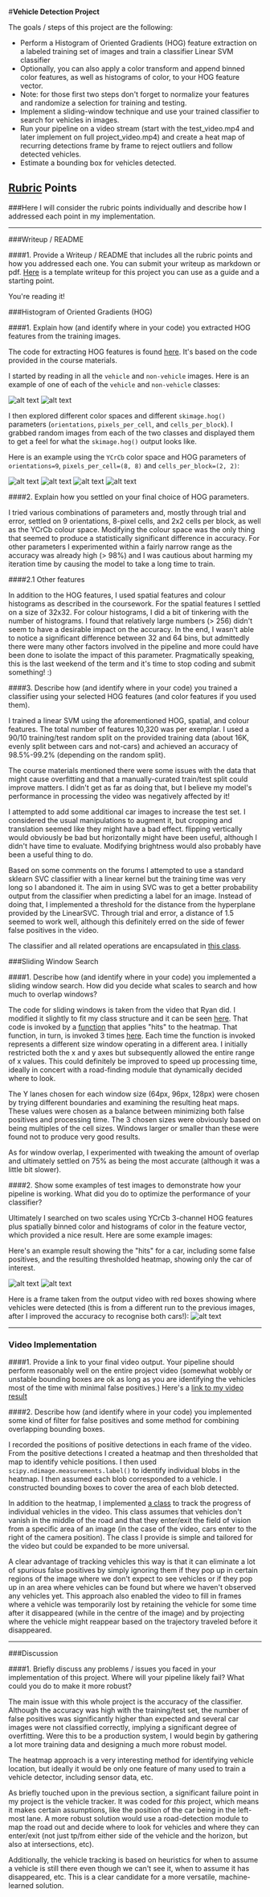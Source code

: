 #**Vehicle Detection Project**

The goals / steps of this project are the following:

* Perform a Histogram of Oriented Gradients (HOG) feature extraction on a labeled training set of images and train a classifier Linear SVM classifier
* Optionally, you can also apply a color transform and append binned color features, as well as histograms of color, to your HOG feature vector.
* Note: for those first two steps don't forget to normalize your features and randomize a selection for training and testing.
* Implement a sliding-window technique and use your trained classifier to search for vehicles in images.
* Run your pipeline on a video stream (start with the test_video.mp4 and later implement on full project_video.mp4) and create a heat map of recurring detections frame by frame to reject outliers and follow detected vehicles.
* Estimate a bounding box for vehicles detected.

[//]: # (Image References)
[car]: ./images/car.png
[notcar]: ./images/notcar.png

[fp_car]: ./images/more_car__more_fp.png
[fp_heatmap]: ./images/more_threshold.png
[detected]: ./images/full_0012.jpg

[carhog]: ./images/car_hog.png
[notcarhog]: ./images/notcar_hog.png
[carycrcb]: ./images/car_ycrcb.png
[notcarycrcb]: ./images/notcar_ycrcb.png

## [Rubric](https://review.udacity.com/#!/rubrics/513/view) Points
###Here I will consider the rubric points individually and describe how I addressed each point in my implementation.

---
###Writeup / README

####1. Provide a Writeup / README that includes all the rubric points and how you addressed each one.  You can submit your writeup as markdown or pdf.  [Here](https://github.com/udacity/CarND-Vehicle-Detection/blob/master/writeup_template.md) is a template writeup for this project you can use as a guide and a starting point.

You're reading it!

###Histogram of Oriented Gradients (HOG)

####1. Explain how (and identify where in your code) you extracted HOG features from the training images.

The code for extracting HOG features is found [here](https://github.com/donallmc/CarND-Vehicle-Detection/blob/master/src/feature_extractor.py#L81-L99). It's based on the code provided in the course materials.

I started by reading in all the `vehicle` and `non-vehicle` images.  Here is an example of one of each of the `vehicle` and `non-vehicle` classes:

![alt text][car] ![alt text][notcar]

I then explored different color spaces and different `skimage.hog()` parameters (`orientations`, `pixels_per_cell`, and `cells_per_block`).  I grabbed random images from each of the two classes and displayed them to get a feel for what the `skimage.hog()` output looks like.

Here is an example using the `YCrCb` color space and HOG parameters of `orientations=9`, `pixels_per_cell=(8, 8)` and `cells_per_block=(2, 2)`:


![alt text][carycrcb] ![alt text][carhog]
![alt text][notcarycrcb] ![alt text][notcarhog]

####2. Explain how you settled on your final choice of HOG parameters.

I tried various combinations of parameters and, mostly through trial and error, settled on 9 orientations, 8-pixel cells, and 2x2 cells per block, as well as the YCrCb colour space. Modifying the colour space was the only thing that seemed to produce a statistically significant difference in accuracy. For other parameters I experimented within a fairly narrow range as the accuracy was already high (> 98%) and I was cautious about harming my iteration time by causing the model to take a long time to train.

####2.1 Other features

In addition to the HOG features, I used spatial features and colour histograms as described in the coursework. For the spatial features I settled on a size of 32x32. For colour histograms, I did a bit of tinkering with the number of histograms. I found that relatively large numbers (> 256) didn't seem to have a desirable impact on the accuracy. In the end, I wasn't able to notice a significant difference between 32 and 64 bins, but admittedly there were many other factors involved in the pipeline and more could have been done to isolate the impact of this parameter. Pragmatically speaking, this is the last weekend of the term and it's time to stop coding and submit something! :)

####3. Describe how (and identify where in your code) you trained a classifier using your selected HOG features (and color features if you used them).

I trained a linear SVM using the aforementioned HOG, spatial, and colour features. The total number of features 10,320 was per exemplar. I used a 90/10 training/test random split on the provided training data (about 16K, evenly split between cars and not-cars) and achieved an accuracy of 98.5%-99.2% (depending on the random split).

The course materials mentioned there were some issues with the data that might cause overfitting and that a manually-curated train/test split could improve matters. I didn't get as far as doing that, but I believe my model's performance in processing the video was negatively affected by it!

I attempted to add some additional car images to increase the test set. I considered the usual manipulations to augment it, but cropping and translation seemed like they might have a bad effect. flipping vertically would obviously be bad but horizontally might have been useful, although I didn't have time to evaluate. Modifying brightness would also probably have been a useful thing to do.

Based on some comments on the forums I attempted to use a standard sklearn SVC classifier with a linear kernel but the training time was very long so I abandoned it. The aim in using SVC was to get a better probability output from the classifier when predicting a label for an image. Instead of doing that, I implemented a threshold for the distance from the hyperplane provided by the LinearSVC. Through trial and error, a distance of 1.5 seemed to work well, although this definitely erred on the side of fewer false positives in the video.

The classifier and all related operations are encapsulated in [this class](https://github.com/donallmc/CarND-Vehicle-Detection/blob/master/src/car_classifier.py).

###Sliding Window Search

####1. Describe how (and identify where in your code) you implemented a sliding window search.  How did you decide what scales to search and how much to overlap windows?

The code for sliding windows is taken from the video that Ryan did. I modified it slightly to fit my class structure and it can be seen [here](https://github.com/donallmc/CarND-Vehicle-Detection/blob/master/src/feature_extractor.py#L101-L141). That code is invoked by a [function](https://github.com/donallmc/CarND-Vehicle-Detection/blob/master/src/feature_extractor.py#L101-L141) that applies "hits" to the heatmap. That function, in turn, is invoked 3 times [here](https://github.com/donallmc/CarND-Vehicle-Detection/blob/master/src/vehicle_tracker.py#L91-L93). Each time the function is invoked represents a different size window operating in a different area. I initially restricted both the x and y axes but subsequently allowed the entire range of x values. This could definitely be improved to speed up processing time, ideally in concert with a road-finding module that dynamically decided where to look.

The Y lanes chosen for each window size (64px, 96px, 128px) were chosen by trying different boundaries and examining the resulting heat maps. These values were chosen as a balance between minimizing both false positives and processing time. The 3 chosen sizes were obviously based on being multiples of the cell sizes. Windows larger or smaller than these were found not to produce very good results.

As for window overlap, I experimented with tweaking the amount of overlap and ultimately settled on 75% as being the most accurate (although it was a little bit slower).

####2. Show some examples of test images to demonstrate how your pipeline is working.  What did you do to optimize the performance of your classifier?

Ultimately I searched on two scales using YCrCb 3-channel HOG features plus spatially binned color and histograms of color in the feature vector, which provided a nice result.  Here are some example images:

Here's an example result showing the "hits" for a car, including some false positives, and the resulting thresholded heatmap, showing only the car of interest.

![alt text][fp_car] ![alt text][fp_heatmap]

Here is a frame taken from the output video with red boxes showing where vehicles were detected (this is from a different run to the previous images, after I improved the accuracy to recognise both cars!):
![alt text][detected]

---

### Video Implementation

####1. Provide a link to your final video output.  Your pipeline should perform reasonably well on the entire project video (somewhat wobbly or unstable bounding boxes are ok as long as you are identifying the vehicles most of the time with minimal false positives.)
Here's a [link to my video result](./project_video.mp4)


####2. Describe how (and identify where in your code) you implemented some kind of filter for false positives and some method for combining overlapping bounding boxes.

I recorded the positions of positive detections in each frame of the video.  From the positive detections I created a heatmap and then thresholded that map to identify vehicle positions.  I then used `scipy.ndimage.measurements.label()` to identify individual blobs in the heatmap.  I then assumed each blob corresponded to a vehicle.  I constructed bounding boxes to cover the area of each blob detected.

In addition to the heatmap, I implemented [a class](https://github.com/donallmc/CarND-Vehicle-Detection/blob/master/src/vehicle_fleet.py) to track the progress of individual vehicles in the video. This class assumes that vehicles don't vanish in the middle of the road and that they enter/exit the field of vision from a specific area of an image (in the case of the video, cars enter to the right of the camera position). The class I provide is simple and tailored for the video but could be expanded to be more universal.

A clear advantage of tracking vehicles this way is that it can eliminate a lot of spurious false positives by simply ignoring them if they pop up in certain regions of the image where we don't expect to see vehicles or if they pop up in an area where vehicles can be found but where we haven't observed any vehicles yet. This approach also enabled the video to fill in frames where a vehicle was temporarily lost by retaining the vehicle for some time after it disappeared (while in the centre of the image) and by projecting where the vehicle might reappear based on the trajectory traveled before it disappeared.

---

###Discussion

####1. Briefly discuss any problems / issues you faced in your implementation of this project.  Where will your pipeline likely fail?  What could you do to make it more robust?

The main issue with this whole project is the accuracy of the classifier. Although the accuracy was high with the training/test set, the number of false positives was significantly higher than expected and several car images were not classified correctly, implying a significant degree of overfitting. Were this to be a production system, I would begin by gathering a lot more training data and designing a much more robust model.

The heatmap approach is a very interesting method for identifying vehicle location, but ideally it would be only one feature of many used to train a vehicle detector, including sensor data, etc.

As briefly touched upon in the previous section, a significant failure point in my project is the vehicle tracker. It was coded for _this_ project, which means it makes certain assumptions, like the position of the car being in the left-most lane. A more robust solution would use a road-detection module to map the road out and decide where to look for vehicles and where they can enter/exit (not just tp/from either side of the vehicle and the horizon, but also at intersections, etc).

Additionally, the vehicle tracking is based on heuristics for when to assume a vehicle is still there even though we can't see it, when to assume it has disappeared, etc. This is a clear candidate for a more versatile, machine-learned solution.
